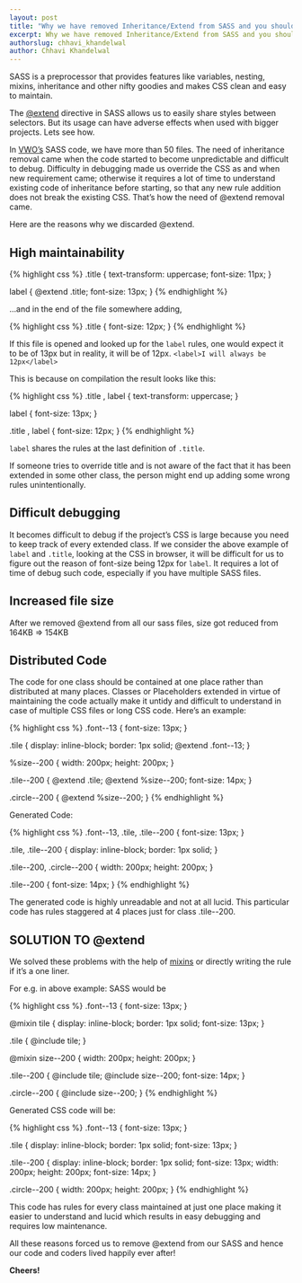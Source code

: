 ```yaml
---
layout: post
title: "Why we have removed Inheritance/Extend from SASS and you should do the same!"
excerpt: Why we have removed Inheritance/Extend from SASS and you should do the same!
authorslug: chhavi_khandelwal
author: Chhavi Khandelwal
---
```


SASS is a preprocessor that provides features like variables, nesting, mixins, inheritance and other nifty goodies and makes CSS clean and easy to maintain.

The [@extend](http://sass-lang.com/guide#topic-7)  directive in SASS allows us to easily share styles between selectors.
But its usage can have adverse effects when used with bigger projects. Lets see how.

In [VWO’s](https://app.vwo.com) SASS code, we have more than 50 files. The need of inheritance removal came when the code started to become unpredictable and difficult to debug. Difficulty in debugging made us override the CSS as and when new requirement came; otherwise it requires a lot of time to understand existing code of inheritance before starting, so that any new rule addition does not break the existing CSS. That’s how the need of @extend removal came.

Here are the reasons why we discarded @extend.

## High maintainability 

{% highlight css %}
.title {
	text-transform: uppercase;
	font-size: 11px;
}

label {
	@extend .title;
	font-size: 13px;
}
{% endhighlight %}

…and in the end of the file somewhere adding,

{% highlight css %}
.title {
	font-size: 12px;
}
{% endhighlight %}

If this file is opened and looked up for the `label` rules, one would expect it to be of 13px but in reality, it will be of 12px.
`<label>I will always be 12px</label>`

This is because on compilation the result looks like this:

{% highlight css %}
.title , label {
	text-transform: uppercase; 
}

label {
	font-size: 13px; 
}

.title , label {
	font-size: 12px; 
}
{% endhighlight %}

`label` shares the rules at the last definition of `.title`.

If someone tries to override title and is not aware of the fact that it has been extended in some other class, the person might end up adding some wrong rules unintentionally.


## Difficult debugging
It becomes difficult to debug if the project’s CSS is large because you need to keep track of every extended class. If we consider the above example of `label` and `.title`, looking at the CSS in browser, it will be difficult for us to figure out the reason of font-size being 12px for `label`. It requires a lot of time of debug such code, especially if you have multiple SASS files.

## Increased file size
After we removed @extend from all our sass files, size got reduced from 164KB => 154KB

## Distributed Code
The code for one class should be contained at one place rather than distributed at many places. Classes or Placeholders extended in virtue of maintaining the code actually make it untidy and difficult to understand in case of multiple CSS files or long CSS code.
Here’s an example:

{% highlight css %}
.font--13 {
	font-size: 13px;
}

.tile {
	display: inline-block;
	border: 1px solid;
	@extend .font--13;
}

%size--200 {
	width: 200px;
	height: 200px;
}

.tile--200 {
	@extend .tile;
	@extend %size--200;
	font-size: 14px;
}

.circle--200 {
	@extend %size--200;
}
{% endhighlight %}

Generated Code:

{% highlight css %}
.font--13, .tile, .tile--200 {
	font-size: 13px;
}

.tile, .tile--200 {
	display: inline-block;
	border: 1px solid;
}

.tile--200, .circle--200 {
	width: 200px;
	height: 200px;
}

.tile--200 {
	font-size: 14px;
}
{% endhighlight %}

The generated code is highly unreadable and not at all lucid. This particular code has rules staggered at 4 places just for class .tile--200.

## SOLUTION TO @extend
We solved these problems with the help of [mixins](http://sass-lang.com/guide#topic-6) or directly writing the rule if it’s a one liner.

For e.g. in above example: SASS would be

{% highlight css %}
.font--13 {
	font-size: 13px;
}

@mixin tile {
	display: inline-block;
	border: 1px solid;
	font-size: 13px;
}

.tile {
	@include tile;
}

@mixin size--200 {
	width: 200px;
	height: 200px;
}

.tile--200 {
	@include tile;
	@include size--200;
	font-size: 14px;
}

.circle--200 {
	@include size--200;
}
{% endhighlight %}

Generated CSS code will be:

{% highlight css %}
.font--13 {
	font-size: 13px;
}

.tile {
	display: inline-block;
	border: 1px solid;
	font-size: 13px;
}

.tile--200 {
	display: inline-block;
	border: 1px solid;
	font-size: 13px;
	width: 200px;
	height: 200px;
	font-size: 14px;
}

.circle--200 {
	width: 200px;
	height: 200px;
}
{% endhighlight %}

This code has rules for every class maintained at just one place making it easier to understand and lucid which results in easy debugging and requires low maintenance.

All these reasons forced us to remove @extend from our SASS and hence our code and coders lived happily ever after!

**Cheers!**
